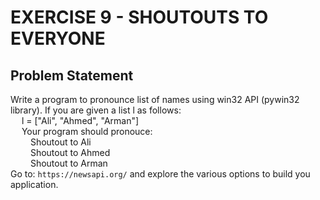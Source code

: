 # EXERCISE 9 - SHOUTOUTS TO EVERYONE
## Problem Statement
Write a program to pronounce list of names using win32 API (pywin32 library). If you are given a list l as follows:
<br>
    &emsp; l = ["Ali", "Ahmed", "Arman"]
<br>
    &emsp; Your program should pronouce:
<br>
        &emsp;&emsp; Shoutout to Ali
<br>
        &emsp;&emsp; Shoutout to Ahmed
<br>
        &emsp;&emsp; Shoutout to Arman
<br>
Go to: `https://newsapi.org/` and explore the various options to build you application.

